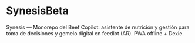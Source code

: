 # SynesisBeta
Synesis — Monorepo del Beef Copilot: asistente de nutrición y gestión para toma de decisiones y gemelo digital en feedlot (AR). PWA offline + Dexie.
